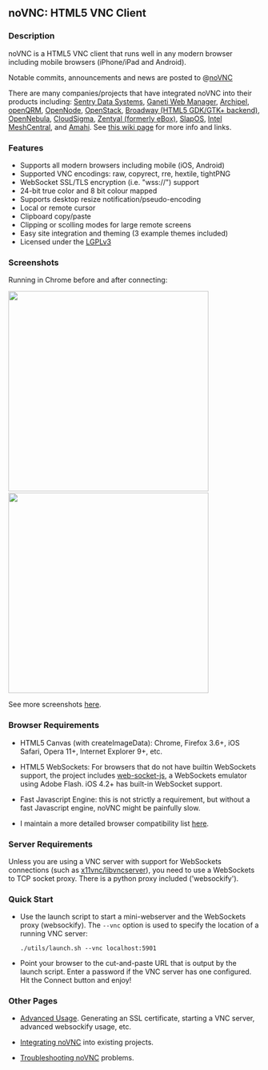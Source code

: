 ## noVNC: HTML5 VNC Client


### Description

noVNC is a HTML5 VNC client that runs well in any modern browser
including mobile browsers (iPhone/iPad and Android).

Notable commits, announcements and news are posted to
@<a href="http://www.twitter.com/noVNC">noVNC</a>

There are many companies/projects that have integrated noVNC into
their products including: [Sentry Data Systems](http://www.sentryds.com), [Ganeti Web Manager](http://code.osuosl.org/projects/ganeti-webmgr), [Archipel](http://archipelproject.org), [openQRM](http://www.openqrm.com/), [OpenNode](http://www.opennodecloud.com/), [OpenStack](http://www.openstack.org), [Broadway (HTML5 GDK/GTK+ backend)](http://blogs.gnome.org/alexl/2011/03/15/gtk-html-backend-update/), [OpenNebula](http://opennebula.org/), [CloudSigma](http://www.cloudsigma.com/), [Zentyal (formerly eBox)](http://www.zentyal.org/), [SlapOS](http://www.slapos.org), [Intel MeshCentral](https://meshcentral.com), and [Amahi](http://amahi.org). See [this wiki page](https://github.com/kanaka/noVNC/wiki/ProjectsCompanies-using-noVNC) for more info and links.


### Features

* Supports all modern browsers including mobile (iOS, Android)
* Supported VNC encodings: raw, copyrect, rre, hextile, tightPNG
* WebSocket SSL/TLS encryption (i.e. "wss://") support
* 24-bit true color and 8 bit colour mapped
* Supports desktop resize notification/pseudo-encoding
* Local or remote cursor
* Clipboard copy/paste
* Clipping or scolling modes for large remote screens
* Easy site integration and theming (3 example themes included)
* Licensed under the [LGPLv3](http://www.gnu.org/licenses/lgpl.html)



### Screenshots

Running in Chrome before and after connecting:

<img src="http://kanaka.github.com/noVNC/img/noVNC-5.png" width=400>&nbsp;<img src="http://kanaka.github.com/noVNC/img/noVNC-7.jpg" width=400>

See more screenshots <a href="http://kanaka.github.com/noVNC/screenshots.html">here</a>.


### Browser Requirements

* HTML5 Canvas (with createImageData): Chrome, Firefox 3.6+, iOS
  Safari, Opera 11+, Internet Explorer 9+, etc.

* HTML5 WebSockets: For browsers that do not have builtin
  WebSockets support, the project includes
  <a href="http://github.com/gimite/web-socket-js">web-socket-js</a>,
  a WebSockets emulator using Adobe Flash. iOS 4.2+ has built-in
  WebSocket support.

* Fast Javascript Engine: this is not strictly a requirement, but
  without a fast Javascript engine, noVNC might be painfully slow.

* I maintain a more detailed browser compatibility list <a
  href="https://github.com/kanaka/noVNC/wiki/Browser-support">here</a>.


### Server Requirements

Unless you are using a VNC server with support for WebSockets
connections (such as [x11vnc/libvncserver](http://libvncserver.sourceforge.net/)),
you need to use a WebSockets to TCP socket proxy. There is
a python proxy included ('websockify').


### Quick Start

* Use the launch script to start a mini-webserver and the WebSockets
  proxy (websockify). The `--vnc` option is used to specify the location of
  a running VNC server:

    `./utils/launch.sh --vnc localhost:5901`

* Point your browser to the cut-and-paste URL that is output by the
  launch script. Enter a password if the VNC server has one
  configured. Hit the Connect button and enjoy!


### Other Pages

* [Advanced Usage](https://github.com/kanaka/noVNC/wiki/Advanced-usage). Generating an SSL
  certificate, starting a VNC server, advanced websockify usage, etc.

* [Integrating noVNC](https://github.com/kanaka/noVNC/wiki/Integration) into existing projects.

* [Troubleshooting noVNC](https://github.com/kanaka/noVNC/wiki/Troubleshooting) problems.


